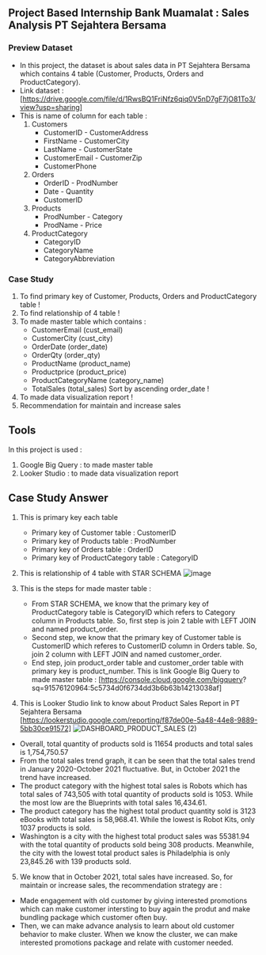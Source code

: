 ## Project Based Internship Bank Muamalat : Sales Analysis PT Sejahtera Bersama

### Preview Dataset 
- In this project, the dataset is about sales data in PT Sejahtera Bersama which contains 4 table (Customer, Products, Orders and ProductCategory).
- Link dataset : [https://drive.google.com/file/d/1RwsBQ1FriNfz6qiq0V5nD7gF7jO81To3/view?usp=sharing]
- This is name of column for each table :
    1. Customers
        - CustomerID      - CustomerAddress
        - FirstName       - CustomerCity
        - LastName        - CustomerState
        - CustomerEmail   - CustomerZip
        - CustomerPhone
    2. Orders
        - OrderID         - ProdNumber
        - Date            - Quantity
        - CustomerID
    3. Products
        - ProdNumber      - Category
        - ProdName        - Price
    4. ProductCategory
       - CategoryID
       - CategoryName
       - CategoryAbbreviation

### Case Study
1. To find primary key of Customer, Products, Orders and ProductCategory table !
2. To find relationship of 4 table !
3. To made master table which contains :
    - CustomerEmail (cust_email)
    - CustomerCity (cust_city)
    - OrderDate (order_date)
    - OrderQty (order_qty)
    - ProductName (product_name)
    - Productprice (product_price)
    - ProductCategoryName (category_name)
    - TotalSales (total_sales)
  Sort by ascending order_date !
4. To made data visualization report !
5. Recommendation for maintain and increase sales 

## Tools
In this project is used :
1. Google Big Query : to made master table
2. Looker Studio : to made data visualization report

## Case Study Answer
1. This is primary key each table 
   - Primary key of Customer table : CustomerID
   - Primary key of Products table : ProdNumber
   - Primary key of Orders table : OrderID
   - Primary key of ProductCategory table : CategoryID

2. This is relationship of 4 table with STAR SCHEMA
![image](https://github.com/gadingkusumaanggraeni/portfoliogadingkusumaanggraeni/assets/150303416/8d9ac623-7f13-486d-9906-56a63459d63e)

3. This is the steps for made master table :
    - From STAR SCHEMA, we know that the primary key of ProductCategory table is CategoryID which refers to   Category column in Products table. So, first step is join 2 table with LEFT JOIN and named product_order.
    - Second step, we know that the primary key of Customer table is CustomerID which referes to CustomerID column in Orders table. So, join 2 column with LEFT JOIN and named customer_order.
    - End step, join product_order table and customer_order table with primary key is product_number.
This is link Google Big Query to made master table : [https://console.cloud.google.com/bigquery?   sq=91576120964:5c5734d0f6734dd3b6b63b14213038af]

4. This is Looker Studio link to know about Product Sales Report in PT Sejahtera Bersama [https://lookerstudio.google.com/reporting/f87de00e-5a48-44e8-9889-5bb30ce91572]
![DASHBOARD_PRODUCT_SALES (2)](https://github.com/gadingkusumaanggraeni/portfoliogadingkusumaanggraeni/assets/150303416/69dd1310-80ef-4a6c-b54c-52a3e1f9cdfb)
- Overall, total quantity of products sold is 11654 products and total sales is 1,754,750.57
- From the total sales trend graph, it can be seen that the total sales trend in January 2020-October 2021   fluctuative. But, in October 2021 the trend have increased.
- The product category with the highest total sales is Robots which has total sales of 743,505 with total quantity of products sold is 1053. While the most low are the Blueprints with total sales 16,434.61.
- The product category has the highest total product quantity sold is 3123 eBooks with total sales is 58,968.41. While the lowest is Robot Kits, only 1037 products is sold.
- Washington is a city with the highest total product sales was 55381.94 with the total quantity of products sold being 308 products. Meanwhile, the city with the lowest total product sales is Philadelphia is only 23,845.26 with 139 products sold.

5. We know that in October 2021, total sales have increased. So, for maintain or increase sales, the recommendation strategy are :
- Made engagement with old customer by giving interested promotions which can make customer intersting to buy again the produt and make bundling package which customer often buy.
- Then, we can make advance analysis to learn about old customer behavior to make cluster. When we know the cluster, we can make interested promotions package and relate with customer needed. 
